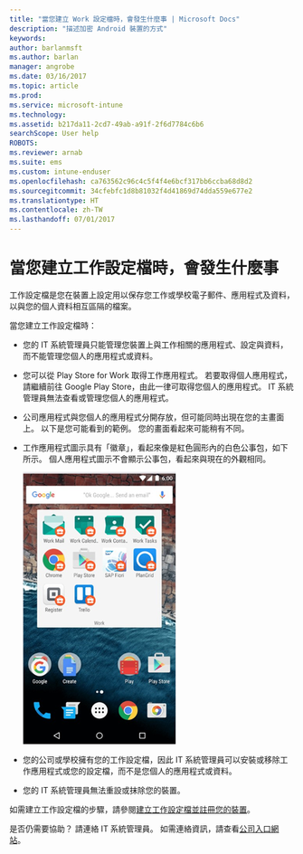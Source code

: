 ```yaml
---
title: "當您建立 Work 設定檔時，會發生什麼事 | Microsoft Docs"
description: "描述加密 Android 裝置的方式"
keywords: 
author: barlanmsft
ms.author: barlan
manager: angrobe
ms.date: 03/16/2017
ms.topic: article
ms.prod: 
ms.service: microsoft-intune
ms.technology: 
ms.assetid: b217da11-2cd7-49ab-a91f-2f6d7784c6b6
searchScope: User help
ROBOTS: 
ms.reviewer: arnab
ms.suite: ems
ms.custom: intune-enduser
ms.openlocfilehash: ca763562c96c4c5f4f4e6bcf317bb6ccba68d8d2
ms.sourcegitcommit: 34cfebfc1d8b81032f4d41869d74dda559e677e2
ms.translationtype: HT
ms.contentlocale: zh-TW
ms.lasthandoff: 07/01/2017
---
```

# <a name="what-happens-when-you-create-a-work-profile"></a>當您建立工作設定檔時，會發生什麼事

工作設定檔是您在裝置上設定用以保存您工作或學校電子郵件、應用程式及資料，以與您的個人資料相互區隔的檔案。

當您建立工作設定檔時：

- 您的 IT 系統管理員只能管理您裝置上與工作相關的應用程式、設定與資料，而不能管理您個人的應用程式或資料。

- 您可以從 Play Store for Work 取得工作應用程式。 若要取得個人應用程式，請繼續前往 Google Play Store，由此一律可取得您個人的應用程式。 IT 系統管理員無法查看或管理您個人的應用程式。

- 公司應用程式與您個人的應用程式分開存放，但可能同時出現在您的主畫面上。 以下是您可能看到的範例。 您的畫面看起來可能稍有不同。

- 工作應用程式圖示具有「徽章」，看起來像是紅色圓形內的白色公事包，如下所示。 個人應用程式圖示不會顯示公事包，看起來與現在的外觀相同。

    ![Android Play Store for Work](./media/afw-google-play-store-for-work.png)

- 您的公司或學校擁有您的工作設定檔，因此 IT 系統管理員可以安裝或移除工作應用程式或您的設定檔，而不是您個人的應用程式或資料。
- 您的 IT 系統管理員無法重設或抹除您的裝置。

如需建立工作設定檔的步驟，請參閱[建立工作設定檔並註冊您的裝置](create-a-work-profile-and-enroll-your-device-in-intune-android.md)。

是否仍需要協助？ 請連絡 IT 系統管理員。 如需連絡資訊，請查看[公司入口網站](http://portal.manage.microsoft.com)。
